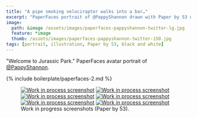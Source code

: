 ```yaml
---
title: "A pipe smoking velociraptor walks into a bar…"
excerpt: "PaperFaces portrait of @PappyShannon drawn with Paper by 53 on an iPad."
image: 
  path: &image /assets/images/paperfaces-pappyshannon-twitter-lg.jpg 
  feature: *image
  thumb: /assets/images/paperfaces-pappyshannon-twitter-150.jpg
tags: [portrait, illustration, Paper by 53, black and white]
---
```


"Welcome to Jurassic Park." PaperFaces avatar portrait of <a href="http://twitter.com/PappyShannon">@PappyShannon</a>.

{% include boilerplate/paperfaces-2.md %}

<figure class="half">
	<a href="{{ site.url }}/assets/images/paperfaces-pappyshannon-process-1-lg.jpg"><img src="{{ site.url }}/assets/images/paperfaces-pappyshannon-process-1-600.jpg" alt="Work in process screenshot"></a>
	<a href="{{ site.url }}/assets/images/paperfaces-pappyshannon-process-2-lg.jpg"><img src="{{ site.url }}/assets/images/paperfaces-pappyshannon-process-2-600.jpg" alt="Work in process screenshot"></a>
	<a href="{{ site.url }}/assets/images/paperfaces-pappyshannon-process-3-lg.jpg"><img src="{{ site.url }}/assets/images/paperfaces-pappyshannon-process-3-600.jpg" alt="Work in process screenshot"></a>
	<a href="{{ site.url }}/assets/images/paperfaces-pappyshannon-process-4-lg.jpg"><img src="{{ site.url }}/assets/images/paperfaces-pappyshannon-process-4-600.jpg" alt="Work in process screenshot"></a>
	<a href="{{ site.url }}/assets/images/paperfaces-pappyshannon-process-5-lg.jpg"><img src="{{ site.url }}/assets/images/paperfaces-pappyshannon-process-5-600.jpg" alt="Work in process screenshot"></a>
	<a href="{{ site.url }}/assets/images/paperfaces-pappyshannon-process-6-lg.jpg"><img src="{{ site.url }}/assets/images/paperfaces-pappyshannon-process-6-600.jpg" alt="Work in process screenshot"></a>
	<figcaption>Work in progress screenshots (Paper by 53).</figcaption>
</figure>